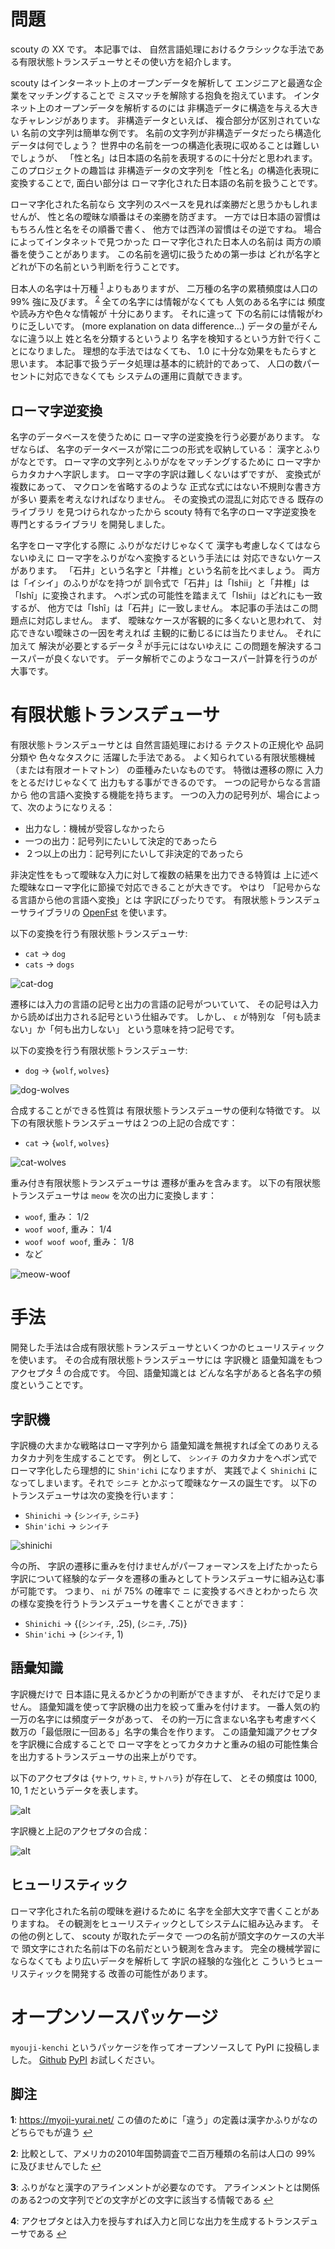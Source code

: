 # 問題

scouty の XX です。
本記事では、
自然言語処理におけるクラシックな手法である有限状態トランスデューサとその使い方を紹介します。

scouty はインターネット上のオープンデータを解析して
エンジニアと最適な企業をマッチングすることで
ミスマッチを解除する抱負を抱えています。
インタネット上のオープンデータを解析するのには
非構造データに構造を与える大きなチャレンジがあります。
非構造データといえば、
複合部分が区別されていない
名前の文字列は簡単な例です。
名前の文字列が非構造データだったら構造化データは何でしょう？
世界中の名前を一つの構造化表現に収めることは難しいでしょうが、
「性と名」は日本語の名前を表現するのに十分だと思われます。
このプロジェクトの趣旨は
非構造データの文字列を「性と名」の構造化表現に変換することで,
面白い部分は
ローマ字化された日本語の名前を扱うことです。

ローマ字化された名前なら
文字列のスペースを見れば楽勝だと思うかもしれませんが、
性と名の曖昧な順番はその楽勝を防ぎます。
一方では日本語の習慣はもちろん性と名をその順番で書く、
他方では西洋の習慣はその逆ですね。
場合によってインタネットで見つかった
ローマ字化された日本人の名前は
両方の順番を使うことがあります。
この名前を適切に扱うための第一歩は
どれが名字とどれが下の名前という判断を行うことです。

日本人の名字は十万種 <sup id="a1">[1](#f1)</sup>
よりもありますが、
二万種の名字の累積頻度は人口の 99% 強に及びます。
<sup id="a3">[2](#f3)</sup>
全ての名字には情報がなくても
人気のある名字には
頻度や読み方や色々な情報が
十分にあります。
それに違って
下の名前には情報がわりに乏しいです。
(more explanation on data difference...)
データの量がそんなに違う以上
姓と名を分類するというより
名字を検知するという方針で行くことになりました。
理想的な手法ではなくても、
1.0 に十分な効果をもたらすと思います。
本記事で扱うデータ処理は基本的に統計的であって、
人口の数パーセントに対応できなくても
システムの運用に貢献できます。


## ローマ字逆変換

名字のデータベースを使うために
ローマ字の逆変換を行う必要があります。
なぜならば、
名字のデータベースが常に二つの形式を収納している：
漢字とふりがなとです。
ローマ字の文字列とふりがなをマッチングするために
ローマ字からカタカナへ字訳します。
ローマ字の字訳は難しくないはずですが、
変換式が複数にあって、
マクロンを省略するのような
正式な式にはない不規則な書き方が多い
要素を考えなければなりません。
その変換式の混乱に対応できる
既存のライブラリ
を見つけられなかったから
scouty 特有で名字のローマ字逆変換を専門とするライブラリ
を開発しました。

名字をローマ字化する際に
ふりがなだけじゃなくて
漢字も考慮しなくてはならないゆえに
ローマ字をふりがなへ変換するという手法には
対応できないケースがあります。
「石井」という名字と「井椎」という名前を比べましょう。
両方は「イシイ」のふりがなを持つが
訓令式で「石井」は「Ishii」と「井椎」は「Ishî」に変換されます。
ヘボン式の可能性を踏まえて「Ishii」はどれにも一致するが、
他方では「Ishî」は「石井」に一致しません。
本記事の手法はこの問題点に対応しません。
まず、
曖昧なケースが客観的に多くないと思われて、
対応できない曖昧さの一因を考えれば
主観的に動じるには当たりません。
それに加えて
解決が必要とするデータ <sup id="a6">[3](#f6)</sup>
が手元にはないゆえに
この問題を解決するコースパーが良くないです。
データ解析でこのようなコースパー計算を行うのが大事です。

# 有限状態トランスデューサ

有限状態トランスデューサとは
自然言語処理における
テクストの正規化や
品詞分類や
色々なタスクに
活躍した手法である。
よく知られている有限状態機械（または有限オートマトン）
の亜種みたいなものです。
特徴は遷移の際に
入力をとるだけじゃなくて
出力もする事ができるのです。
ーつの記号からなる言語から
他の言語へ変換する機能を持ちます。
一つの入力の記号列が、場合によって、次のようになりえる：
* 出力なし：機械が受容しなかったら
* 一つの出力：記号列にたいして決定的であったら
* ２つ以上の出力：記号列にたいして非決定的であったら

非決定性をもって曖昧な入力に対して複数の結果を出力できる特質は
上に述べた曖昧なローマ字化に節操で対応できることが大きです。
やはり
「記号からなる言語から他の言語へ変換」とは
字訳にぴったりです。
有限状態トランスデューサライブラリの
[OpenFst](http://www.openfst.org/twiki/bin/view/FST/WebHome)
を使います。

以下の変換を行う有限状態トランスデューサ:
* `cat` -> `dog`
* `cats` -> `dogs`

![cat-dog](img/cat-dog.svg)

遷移には入力の言語の記号と出力の言語の記号がついていて、
その記号は入力から読めば出力される記号という仕組みです。
しかし、
`ε` が特別な
「何も読まない」か「何も出力しない」
という意味を持つ記号です。

以下の変換を行う有限状態トランスデューサ:
* `dog` -> {`wolf`, `wolves`}

![dog-wolves](img/dog-wolves.svg)

合成することができる性質は
有限状態トランスデューサの便利な特徴です。
以下の有限状態トランスデューサは２つの上記の合成です：
* `cat` -> {`wolf`, `wolves`}

![cat-wolves](img/cat-wolves.svg)

重み付き有限状態トランスデューサは
遷移が重みを含みます。
以下の有限状態トランスデューサは
`meow` を次の出力に変換します：
* `woof`, 重み： 1/2
* `woof woof`, 重み： 1/4
* `woof woof woof`, 重み： 1/8
* など

![meow-woof](img/meow-woof.svg)

# 手法

開発した手法は合成有限状態トランスデューサといくつかのヒューリスティックを使います。
その合成有限状態トランスデューサには
字訳機と
語彙知識をもつアクセプタ <sup id="a5">[4](#f5)</sup>
の合成です。
今回、語彙知識とは
どんな名字があると各名字の頻度ということです。

## 字訳機

字訳機の大まかな戦略はローマ字列から
語彙知識を無視すれば全てのありえるカタカナ列を生成することです。
例として、
`シンイチ` のカタカナをヘボン式でローマ字化したら理想的に `Shin'ichi` になりますが、
実践でよく `Shinichi` になってしまいます。それで `シニチ` とかぶって曖昧なケースの誕生です。
以下のトランスデューサは次の変換を行います：
* `Shinichi` -> {`シンイチ`, `シニチ`}
* `Shin'ichi` -> `シンイチ`

![shinichi](img/shinichi.svg)

今の所、
字訳の遷移に重みを付けませんがパーフォーマンスを上げたかったら
字訳について経験的なデータを遷移の重みとしてトランスデューサに組み込む事が可能です。
つまり、
`ni` が 75% の確率で `ニ` に変換するべきとわかったら
次の様な変換を行うトランスデューサを書くことができます：
* `Shinichi` -> {(`シンイチ`, .25), (`シニチ`, .75)}
* `Shin'ichi` -> (`シンイチ`, 1)

## 語彙知識

字訳機だけで
日本語に見えるかどうかの判断ができますが、
それだけで足りません。
語彙知識を使って字訳機の出力を絞って重みを付けます。
一番人気の約一万の名字には頻度データがあって、
その約一万に含まない名字も考慮すべく
数万の「最低限に一回ある」名字の集合を作ります。
この語彙知識アクセプタを字訳機に合成することで
ローマ字をとってカタカナと重みの組の可能性集合を出力するトランスデューサの出来上がりです。

以下のアクセプタは
{`サトウ`, `サトミ`, `サトハラ`} が存在して、
とその頻度は 1000, 10, 1 だというデータを表します。

![alt](img/satoumi.svg)

字訳機と上記のアクセプタの合成：

![alt](./img/transliterate-satoumi.svg)

## ヒューリスティック

ローマ字化された名前の曖昧を避けるために
名字を全部大文字で書くことがありますね。
その観測をヒューリスティックとしてシステムに組み込みます。
その他の例として、
scouty が取れたデータで
一つの名前が頭文字のケースの大半で
頭文字にされた名前は下の名前だという観測を含みます。
完全の機械学習にならなくても
より広いデータを解析して
字訳の経験的な強化と
こういうヒューリスティックを開発する
改善の可能性があります。

# オープンソースパッケージ

`myouji-kenchi` というパッケージを作ってオープンソースして PyPI に投稿しました。
[Github](https://github.com/scouty-inc/myouji-kenchi)
[PyPI](https://pypi.org/project/myouji-kenchi/)
お試しください。

## 脚注

<b id="f1">1</b>: https://myoji-yurai.net/ この値のために「違う」の定義は漢字かふりがなのどちらでもが違う [↩](#a1)

<b id="f3">2</b>: 比較として、アメリカの2010年国勢調査で二百万種類の名前は人口の 99% に及びませんでした
[↩](#a3)

<b id="f6">3</b>: ふりがなと漢字のアラインメントが必要なのです。
アラインメントとは関係のある2つの文字列でどの文字がどの文字に該当する情報である [↩](#a6)

<b id="f5">4</b>: アクセプタとは入力を授与すれば入力と同じな出力を生成するトランスデューサである [↩](#a5)

